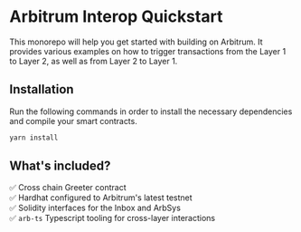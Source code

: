 # Arbitrum Interop Quickstart

This monorepo will help you get started with building on Arbitrum. It provides various examples on how to trigger transactions from the Layer 1 to Layer 2, as well as from Layer 2 to Layer 1.

## Installation

Run the following commands in order to install the necessary dependencies and compile your smart contracts.

```bash
yarn install
```

## What's included?

 :white_check_mark: Cross chain Greeter contract  
 :white_check_mark: Hardhat configured to Arbitrum's latest testnet  
 :white_check_mark: Solidity interfaces for the Inbox and ArbSys  
 :white_check_mark: `arb-ts` Typescript tooling for cross-layer interactions  
